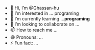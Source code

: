 - 👋 Hi, I’m @Ghassan-hu
- 👀 I’m interested in ... programing
- 🌱 I’m currently learning ...**programing**
- 💞️ I’m looking to collaborate on ...
- 📫 How to reach me ...
- 😄 Pronouns: ...
- ⚡ Fun fact: ...

<!---
Ghassan-hu/Ghassan-hu is a ✨ special ✨ repository because its `README.md` (this file) appears on your GitHub profile.
You can click the Preview link to take a look at your changes.
--->
